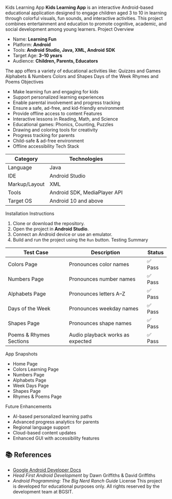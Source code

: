 Kids Learning App
**Kids Learning App** is an interactive Android-based educational application designed to engage children aged 3 to 10 in learning through colorful visuals, fun sounds, and interactive activities. This project combines entertainment and education to promote cognitive, academic, and social development among young learners.
Project Overview
- Name: **Learning Fun**
- Platform: **Android**
- Tools: **Android Studio, Java, XML, Android SDK**
- Target Age: **3–10 years**
- Audience: **Children, Parents, Educators**

The app offers a variety of educational activities like:
Quizzes and Games
Alphabets & Numbers
Colors and Shapes
Days of the Week
Rhymes and Poems
Objectives
- Make learning fun and engaging for kids
- Support personalized learning experiences
- Enable parental involvement and progress tracking
- Ensure a safe, ad-free, and kid-friendly environment
- Provide offline access to content
 Features
-  Interactive lessons in Reading, Math, and Science
-  Educational games: Phonics, Counting, Puzzles
-  Drawing and coloring tools for creativity
-  Progress tracking for parents
-  Child-safe & ad-free environment
-  Offline accessibility
Tech Stack

| Category        | Technologies                  |
|----------------|-------------------------------|
| Language        | Java                          |
| IDE             | Android Studio                |
| Markup/Layout   | XML                           |
| Tools           | Android SDK, MediaPlayer API  |
| Target OS       | Android 10 and above          |

 Installation Instructions

1. Clone or download the repository.
2. Open the project in **Android Studio**.
3. Connect an Android device or use an emulator.
4. Build and run the project using the `Run` button.
 Testing Summary

| Test Case                  | Description                        | Status |
|---------------------------|------------------------------------|--------|
| Colors Page               | Pronounces color names             | ✅ Pass |
| Numbers Page              | Pronounces number names            | ✅ Pass |
| Alphabets Page            | Pronounces letters A–Z             | ✅ Pass |
| Days of the Week          | Pronounces weekday names           | ✅ Pass |
| Shapes Page               | Pronounces shape names             | ✅ Pass |
| Poems & Rhymes Sections   | Audio playback works as expected   | ✅ Pass |

App Snapshots

-  Home Page  
-  Colors Learning Page  
-  Numbers Page  
-  Alphabets Page  
-  Week Days Page  
-  Shapes Page  
-  Rhymes & Poems Page

 Future Enhancements
- AI-based personalized learning paths
- Advanced progress analytics for parents
- Regional language support
- Cloud-based content updates
- Enhanced GUI with accessibility features
 
## 📚 References

- [Google Android Developer Docs](https://developer.android.com/docs)
- *Head First Android Development* by Dawn Griffiths & David Griffiths
- *Android Programming: The Big Nerd Ranch Guide*
 License
This project is developed for educational purposes only. All rights reserved by the development team at BGSIT.

